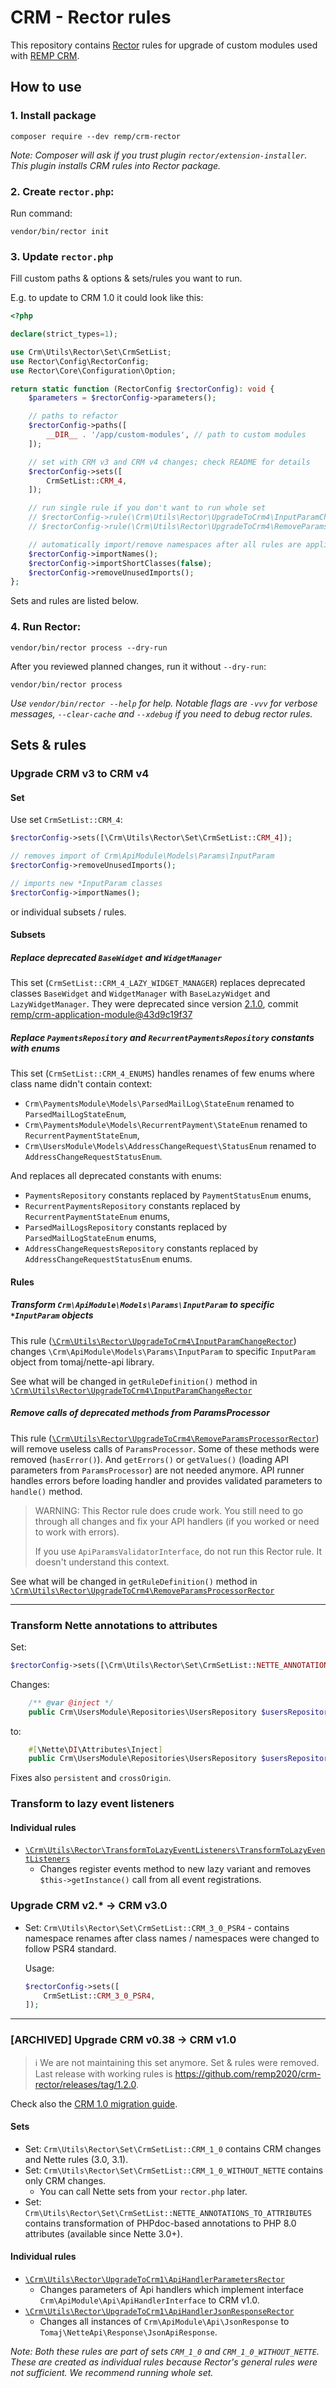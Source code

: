 # CRM - Rector rules

This repository contains [Rector](https://github.com/rectorphp/rector) rules for upgrade of custom modules used with [REMP CRM](https://github.com/remp2020/crm-skeleton/).

## How to use

### 1. Install package

```shell
composer require --dev remp/crm-rector
```

_Note: Composer will ask if you trust plugin `rector/extension-installer`. This plugin installs CRM rules into Rector package._

### 2. Create `rector.php`:

Run command:

```shell
vendor/bin/rector init
```

### 3. Update `rector.php`

Fill custom paths & options & sets/rules you want to run.

E.g. to update to CRM 1.0 it could look like this:

```php
<?php

declare(strict_types=1);

use Crm\Utils\Rector\Set\CrmSetList;
use Rector\Config\RectorConfig;
use Rector\Core\Configuration\Option;

return static function (RectorConfig $rectorConfig): void {
    $parameters = $rectorConfig->parameters();

    // paths to refactor
    $rectorConfig->paths([
        __DIR__ . '/app/custom-modules', // path to custom modules
    ]);

    // set with CRM v3 and CRM v4 changes; check README for details
    $rectorConfig->sets([
        CrmSetList::CRM_4,
    ]);

    // run single rule if you don't want to run whole set
    // $rectorConfig->rule(\Crm\Utils\Rector\UpgradeToCrm4\InputParamChangeRector::class);
    // $rectorConfig->rule(\Crm\Utils\Rector\UpgradeToCrm4\RemoveParamsProcessorRector::class);

    // automatically import/remove namespaces after all rules are applied
    $rectorConfig->importNames();
    $rectorConfig->importShortClasses(false);
    $rectorConfig->removeUnusedImports();
};
```

Sets and rules are listed below.

### 4. Run Rector:

```shell
vendor/bin/rector process --dry-run
```

After you reviewed planned changes, run it without `--dry-run`:

```shell
vendor/bin/rector process
```

_Use `vendor/bin/rector --help` for help. Notable flags are `-vvv` for verbose messages, `--clear-cache` and `--xdebug` if you need to debug rector rules._

## Sets & rules

### Upgrade CRM v3 to CRM v4

#### Set

Use set `CrmSetList::CRM_4`:

```php
$rectorConfig->sets([\Crm\Utils\Rector\Set\CrmSetList::CRM_4]);

// removes import of Crm\ApiModule\Models\Params\InputParam
$rectorConfig->removeUnusedImports();

// imports new *InputParam classes
$rectorConfig->importNames();

```

or individual subsets / rules.

#### Subsets

##### Replace deprecated `BaseWidget` and `WidgetManager`

This set (`CrmSetList::CRM_4_LAZY_WIDGET_MANAGER`) replaces deprecated classes `BaseWidget` and `WidgetManager` with `BaseLazyWidget` and `LazyWidgetManager`. They were deprecated since
version [2.1.0](https://github.com/remp2020/crm-application-module/releases/tag/2.1.0),
commit [remp/crm-application-module@43d9c19f37](https://github.com/remp2020/crm-application-module/commit/43d9c19f37a0fa49e98bf165d5b60783f66f8225)

##### Replace `PaymentsRepository` and `RecurrentPaymentsRepository` constants with enums

This set (`CrmSetList::CRM_4_ENUMS`) handles renames of few enums where class name didn't contain context:

- `Crm\PaymentsModule\Models\ParsedMailLog\StateEnum` renamed to `ParsedMailLogStateEnum`,
- `Crm\PaymentsModule\Models\RecurrentPayment\StateEnum` renamed to `RecurrentPaymentStateEnum`,
- `Crm\UsersModule\Models\AddressChangeRequest\StatusEnum` renamed to `AddressChangeRequestStatusEnum`.

And replaces all deprecated constants with enums:

- `PaymentsRepository` constants replaced by `PaymentStatusEnum` enums,
- `RecurrentPaymentsRepository` constants replaced by `RecurrentPaymentStateEnum` enums,
- `ParsedMailLogsRepository` constants replaced by `ParsedMailLogStateEnum` enums,
- `AddressChangeRequestsRepository` constants replaced by `AddressChangeRequestStatusEnum` enums.

#### Rules

##### Transform `Crm\ApiModule\Models\Params\InputParam` to specific `*InputParam` objects

This rule ([`\Crm\Utils\Rector\UpgradeToCrm4\InputParamChangeRector`](src/UpgradeToCrm4/InputParamChangeRector.php)) changes `\Crm\ApiModule\Models\Params\InputParam` to specific `InputParam` object from tomaj/nette-api library.

See what will be changed in `getRuleDefinition()` method in [`\Crm\Utils\Rector\UpgradeToCrm4\InputParamChangeRector`](src/UpgradeToCrm4/InputParamChangeRector.php)

##### Remove calls of deprecated methods from ParamsProcessor

This rule ([`\Crm\Utils\Rector\UpgradeToCrm4\RemoveParamsProcessorRector`](src/UpgradeToCrm4/RemoveParamsProcessorRector.php)) will remove useless calls of `ParamsProcessor`. Some of these methods were removed (`hasError()`). And `getErrors()` or `getValues()` (loading API parameters from `ParamsProcessor`) are not needed anymore. API runner handles errors before loading handler and provides validated parameters to `handle()` method.

> WARNING: This Rector rule does crude work. You still need to go through all changes and fix your API handlers (if you worked or need to work with errors).
>
> If you use `ApiParamsValidatorInterface`, do not run this Rector rule. It doesn't understand this context.

See what will be changed in `getRuleDefinition()` method in [`\Crm\Utils\Rector\UpgradeToCrm4\RemoveParamsProcessorRector`](src/UpgradeToCrm4/RemoveParamsProcessorRector.php)

---

### Transform Nette annotations to attributes

Set:

```php
$rectorConfig->sets([\Crm\Utils\Rector\Set\CrmSetList::NETTE_ANNOTATIONS_TO_ATTRIBUTES]);
```

Changes:

```php
    /** @var @inject */
    public Crm\UsersModule\Repositories\UsersRepository $usersRepository;
```

to:

```php
    #[\Nette\DI\Attributes\Inject]
    public Crm\UsersModule\Repositories\UsersRepository $usersRepository;
```

Fixes also `persistent` and `crossOrigin`.

### Transform to lazy event listeners

#### Individual rules

- [`\Crm\Utils\Rector\TransformToLazyEventListeners\TransformToLazyEventListeners`](src/TransformToLazyEventListeners/TransformToLazyEventListeners.php)
  - Changes register events method to new lazy variant and removes `$this->getInstance()` call from all event registrations.

### Upgrade CRM v2.* -> CRM v3.0

- Set: `Crm\Utils\Rector\Set\CrmSetList::CRM_3_0_PSR4` - contains namespace renames after class names / namespaces were changed to follow PSR4 standard.

  Usage:

  ```php
  $rectorConfig->sets([
      CrmSetList::CRM_3_0_PSR4,
  ]);
  ```

---

### \[ARCHIVED\] Upgrade CRM v0.38 -> CRM v1.0

> ℹ️ We are not maintaining this set anymore. Set & rules were removed. Last release with working rules is https://github.com/remp2020/crm-rector/releases/tag/1.2.0.

Check also the [CRM 1.0 migration guide](https://github.com/remp2020/crm-application-module/blob/master/MIGRATION.md).

#### Sets

- Set: `Crm\Utils\Rector\Set\CrmSetList::CRM_1_0` contains CRM changes and Nette rules (3.0, 3.1).
- Set: `Crm\Utils\Rector\Set\CrmSetList::CRM_1_0_WITHOUT_NETTE` contains only CRM changes.
  - You can call Nette sets from your `rector.php` later.
- Set: `Crm\Utils\Rector\Set\CrmSetList::NETTE_ANNOTATIONS_TO_ATTRIBUTES` contains transformation of PHPdoc-based annotations to PHP 8.0 attributes (available since Nette 3.0+).

#### Individual rules

- [`\Crm\Utils\Rector\UpgradeToCrm1\ApiHandlerParametersRector`](src/UpgradeToCrm1/ApiHandlerParametersRector.php)
  - Changes parameters of Api handlers which implement interface `Crm\ApiModule\Api\ApiHandlerInterface` to CRM v1.0.
- [`\Crm\Utils\Rector\UpgradeToCrm1\ApiHandlerJsonResponseRector`](src/UpgradeToCrm1/ApiHandlerJsonResponseRector.php)
  - Changes all instances of `Crm\ApiModule\Api\JsonResponse` to `Tomaj\NetteApi\Response\JsonApiResponse`.

_Note: Both these rules are part of sets `CRM_1_0` and `CRM_1_0_WITHOUT_NETTE`. These are created as individual rules because Rector's general rules were not sufficient. We recommend running whole set._
